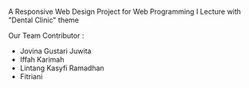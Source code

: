 A Responsive Web Design Project for Web Programming I Lecture with "Dental Clinic" theme

Our Team Contributor :
- Jovina Gustari Juwita
- Iffah Karimah
- Lintang Kasyfi Ramadhan 
- Fitriani
